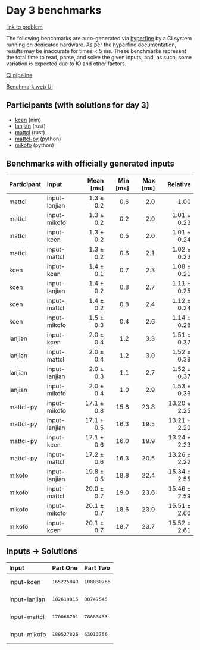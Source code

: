 # Day 3 benchmarks

[link to problem](https://adventofcode.com/2024/day/3)

The following benchmarks are auto-generated via
[hyperfine](https://github.com/sharkdp/hyperfine) by a CI system running on
dedicated hardware. As per the hyperfine documentation, results may be
inaccurate for times < 5 ms. These benchmarks represent the total time to read,
parse, and solve the given inputs, and, as such, some variation is expected due
to IO and other factors.

[CI pipeline](http://ci.papercode.net:8080/teams/main/pipelines/aoc2024)

[Benchmark web UI](https://aoc.ancalagon.black)


## Participants (with solutions for day 3)

- [kcen](https://github.com/kcen/aoc2024) (nim)
- [lanjian](https://github.com/lanjian/aoc-2024) (rust)
- [mattcl](https://github.com/mattcl/aoc2024) (rust)
- [mattcl-py](https://github.com/mattcl/aoc2024-py) (python)
- [mikofo](https://github.com/mikofo/aoc2024) (python)


## Benchmarks with officially generated inputs

| Participant | Input | Mean [ms] | Min [ms] | Max [ms] | Relative |
|:---|:---|---:|---:|---:|---:|
| mattcl | input-lanjian | 1.3 ± 0.2 | 0.6 | 2.0 | 1.00 |
| mattcl | input-mikofo | 1.3 ± 0.2 | 0.2 | 2.0 | 1.01 ± 0.23 |
| mattcl | input-kcen | 1.3 ± 0.2 | 0.5 | 2.0 | 1.01 ± 0.24 |
| mattcl | input-mattcl | 1.3 ± 0.2 | 0.6 | 2.1 | 1.02 ± 0.23 |
| kcen | input-kcen | 1.4 ± 0.1 | 0.7 | 2.3 | 1.08 ± 0.21 |
| kcen | input-lanjian | 1.4 ± 0.2 | 0.8 | 2.7 | 1.11 ± 0.25 |
| kcen | input-mattcl | 1.4 ± 0.2 | 0.8 | 2.4 | 1.12 ± 0.24 |
| kcen | input-mikofo | 1.5 ± 0.3 | 0.4 | 2.6 | 1.14 ± 0.28 |
| lanjian | input-kcen | 2.0 ± 0.4 | 1.2 | 3.3 | 1.51 ± 0.37 |
| lanjian | input-mattcl | 2.0 ± 0.4 | 1.2 | 3.0 | 1.52 ± 0.38 |
| lanjian | input-lanjian | 2.0 ± 0.3 | 1.1 | 2.7 | 1.52 ± 0.37 |
| lanjian | input-mikofo | 2.0 ± 0.4 | 1.0 | 2.9 | 1.53 ± 0.39 |
| mattcl-py | input-mikofo | 17.1 ± 0.8 | 15.8 | 23.8 | 13.20 ± 2.25 |
| mattcl-py | input-lanjian | 17.1 ± 0.5 | 16.3 | 19.5 | 13.21 ± 2.20 |
| mattcl-py | input-kcen | 17.1 ± 0.6 | 16.0 | 19.9 | 13.24 ± 2.23 |
| mattcl-py | input-mattcl | 17.2 ± 0.6 | 16.3 | 20.5 | 13.26 ± 2.22 |
| mikofo | input-lanjian | 19.8 ± 0.5 | 18.8 | 22.4 | 15.34 ± 2.55 |
| mikofo | input-mattcl | 20.0 ± 0.7 | 19.0 | 23.6 | 15.46 ± 2.59 |
| mikofo | input-mikofo | 20.1 ± 0.7 | 18.6 | 23.0 | 15.51 ± 2.60 |
| mikofo | input-kcen | 20.1 ± 0.7 | 18.7 | 23.7 | 15.52 ± 2.61 |


## Inputs -> Solutions

| Input | Part One | Part Two |
|:---|:---|:---|
|input-kcen|<pre>165225049</pre>|<pre>108830766</pre>|
|input-lanjian|<pre>182619815</pre>|<pre>80747545</pre>|
|input-mattcl|<pre>170068701</pre>|<pre>78683433</pre>|
|input-mikofo|<pre>189527826</pre>|<pre>63013756</pre>|